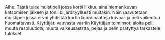 Aihe: Tästä tulee muistipeli jossa kortti liikkuu aina hieman kuvan katsomisen jälkeen ja tönii biljardityylisesti muitakin. Näin saavutetaan muistipeli jossa ei voi yhdistää kortin koordinaatteja kuvaan ja peli vaikeutuu huomattavasti.
Käyttäjät: vauvasta vaariin
Käyttäjän toiminnot: aloita peli, muuta resoluutiota, muuta vaikeusastetta, pelaa ja pelin päätyttyä tarkastele tulokset.

